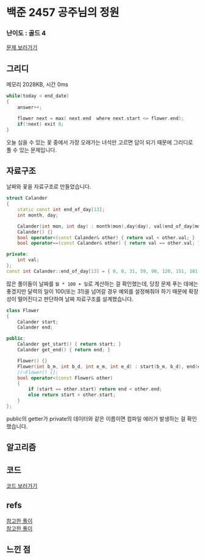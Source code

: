 # 백준 2457 공주님의 정원

  

### 난이도 : 골드 4

[문제 보러가기](https://www.acmicpc.net/problem/2457)
  

## 그리디

메모리 2028KB, 시간 0ms


```C++
while(today < end_date)
{
    answer++;

    flower next = max( next.end  where next.start <= flower.end);
    if(!next) exit 0;
}
```

오늘 심을 수 있는 꽃 중에서 가장 오래가는 녀석만 고르면 답이 되기 때문에 그리디로 풀 수 있는 문제입니다.

  
## 자료구조
날짜와 꽃을 자료구조로 만들었습니다.

```C++
struct Calander 
{
	static const int end_of_day[13];
	int month, day;

	Calander(int mon, int day) : month(mon),day(day), val(end_of_day[mon]+day) {}
	Calander() {}
	bool operator<(const Calander& other) { return val < other.val; }
	bool operator==(const Calander& other) { return val == other.val; }

private:
	int val;
};
const int Calander::end_of_day[13] = { 0, 0, 31, 59, 90, 120, 151, 181, 212, 243, 273, 304, 334 };
```

많은 풀이들이 날짜를 ```월 * 100 + 일```로 계산하는 걸 확인했는데, 당장 문제 푸는 데에는 좋겠지만 달력의 일이 100(또는 31)을 넘어갈 경우 예외를 설정해줘야 하기 때문에 확장성이 떨어진다고 판단하여 날짜 자료구조를 설계했습니다.

```C++
class Flower 
{
	Calander start;
	Calander end;

public:
	Calander get_start() { return start; }
	Calander get_end() { return end; }

	Flower() {}
	Flower(int b_m, int b_d, int e_m, int e_d) : start(b_m, b_d), end(e_m,e_d) {}
	//~Flower() {};
	bool operator<(const Flower& other) 
	{
		if (start == other.start) return end < other.end;
		else return start < other.start;
	}
};
```

public의 getter가 private의 데이터와 같은 이름이면 컴파일 에러가 발생하는 걸 확인했습니다.



## 알고리즘


## 코드

[코드 보러가기](./boj2457.cpp)

  

## refs
[참고한 풀이](https://keoroo.tistory.com/13)  
[참고한 풀이](https://dyndy.tistory.com/189)


## 느낀 점
